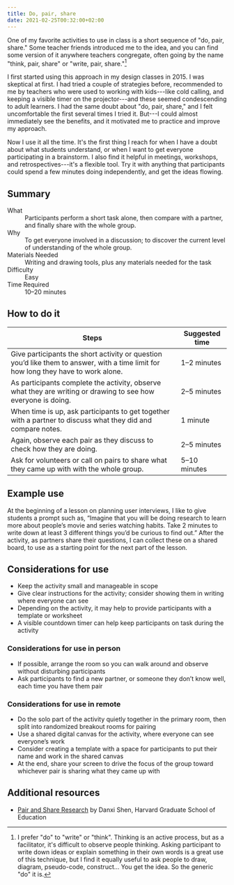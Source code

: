 ```yaml
---
title: Do, pair, share
date: 2021-02-25T00:32:00+02:00
---
```


One of my favorite activities to use in class is a short sequence of "do, pair, share." Some teacher friends introduced me to the idea, and you can find some version of it anywhere teachers congregate, often going by the name "think, pair, share" or "write, pair, share."[^think-write-do]

[^think-write-do]: I prefer "do" to "write" or "think". Thinking is an active process, but as a facilitator, it's difficult to observe people thinking. Asking participant to write down ideas or explain something in their own words is a great use of this technique, but I find it equally useful to ask people to draw, diagram, pseudo-code, construct... You get the idea. So the generic "do" it is.

I first started using this approach in my design classes in 2015. I was skeptical at first. I had tried a couple of strategies before, recommended to me by teachers who were used to working with kids---like cold calling, and keeping a visible timer on the projector---and these seemed condescending to adult learners. I had the same doubt about "do, pair, share," and I felt uncomfortable the first several times I tried it. But---I could almost immediately see the benefits, and it motivated me to practice and improve my approach.

Now I use it all the time. It's the first thing I reach for when I have a doubt about what students understand, or when I want to get everyone participating in a brainstorm. I also find it helpful in meetings, workshops, and retrospectives---it's a flexible tool. Try it with anything that participants could spend a few minutes doing independently, and get the ideas flowing.

## Summary

<dl class="deets">
  <dt>What</dt>
  <dd>Participants perform a short task alone, then compare with a partner, and finally share with the whole group.</dd>
  <dt>Why</dt>
  <dd>To get everyone involved in a discussion; to discover the current level of understanding of the whole group.</dd>
  <dt>Materials Needed</dt>
  <dd>Writing and drawing tools, plus any materials needed for the task</dd>
  <dt>Difficulty</dt>
  <dd>Easy</dd>
  <dt>Time Required</dt>
  <dd>10–20 minutes</dd>
</dl>

## How to do it

<table class="steps">
  <thead>
    <tr>
      <th>Steps</th>
      <th>Suggested time</th>
    </tr>
  </thead>
  <tbody>
    <tr>
      <td>
        Give participants the short activity or question you’d like them to answer, with a time limit for how long they have to work alone.
      </td>
      <td>
        1–2 minutes
      </td>
    </tr>
    <tr>
      <td>
        As participants complete the activity, observe what they are writing or drawing to see how everyone is doing.
      </td>
      <td>
        2–5 minutes
      </td>
    </tr>
    <tr>
      <td>
        When time is up, ask participants to get together with a partner to discuss what they did and compare notes.
      </td>
      <td>
        1 minute
      </td>
    </tr>
    <tr>
      <td>
        Again, observe each pair as they discuss to check how they are doing.
      </td>
      <td>
        2–5 minutes
      </td>
    </tr>
    <tr>
      <td>
        Ask for volunteers or call on pairs to share what they came up with with the whole group.
      </td>
      <td>
        5–10 minutes
      </td>
    </tr>
  </tbody>
</table>

## Example use

At the beginning of a lesson on planning user interviews, I like to give students a prompt such as, “Imagine that you will be doing research to learn more about people’s movie and series watching habits. Take 2 minutes to write down at least 3 different things you’d be curious to find out.” After the activity, as partners share their questions, I can collect these on a shared board, to use as a starting point for the next part of the lesson.

## Considerations for use

- Keep the activity small and manageable in scope
- Give clear instructions for the activity; consider showing them in writing where everyone can see
- Depending on the activity, it may help to provide participants with a template or worksheet
- A visible countdown timer can help keep participants on task during the activity

### Considerations for use in person

- If possible, arrange the room so you can walk around and observe without disturbing participants
- Ask participants to find a new partner, or someone they don’t know well, each time you have them pair

### Considerations for use in remote

- Do the solo part of the activity quietly together in the primary room, then split into randomized breakout rooms for pairing
- Use a shared digital canvas for the activity, where everyone can see everyone’s work
- Consider creating a template with a space for participants to put their name and work in the shared canvas
- At the end, share your screen to drive the focus of the group toward whichever pair is sharing what they came up with

## Additional resources

- [Pair and Share Research](https://ablconnect.harvard.edu/pair-and-share-research) by Danxi Shen, Harvard Graduate School of Education
